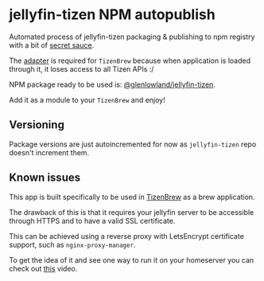 # jellyfin-tizen NPM autopublish
Automated process of jellyfin-tizen packaging &amp; publishing to npm registry with a bit of [secret sauce](https://github.com/GlenLowland/jellyfin-tizen-npm-publish/blob/main/tizen-adapter.js).

The [adapter](https://github.com/GlenLowland/jellyfin-tizen-npm-publish/blob/main/tizen-adapter.js) is required for `TizenBrew` because when application is loaded through it, it loses access to all Tizen APIs :/

NPM package ready to be used is: [@glenlowland/jellyfin-tizen](https://www.npmjs.com/package/@glenlowland/jellyfin-tizen).

Add it as a module to your `TizenBrew` and enjoy!

## Versioning

Package versions are just autoincremented for now as `jellyfin-tizen` repo doesn't increment them.

## Known issues
This app is built specifically to be used in [TizenBrew](https://github.com/reisxd/TizenBrew) as a brew application.

The drawback of this is that it requires your jellyfin server to be accessible through HTTPS and to have a valid SSL certificate.

This can be achieved using a reverse proxy with LetsEncrypt certificate support, such as `nginx-proxy-manager`.

To get the idea of it and see one way to run it on your homeserver you can check out [this](https://www.youtube.com/watch?v=qlcVx-k-02E) video.
